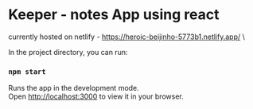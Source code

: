 # Keeper - notes App using react

currently hosted on netlify - https://heroic-beijinho-5773b1.netlify.app/ \




In the project directory, you can run:
### `npm start`

Runs the app in the development mode.\
Open [http://localhost:3000](http://localhost:3000) to view it in your browser.


